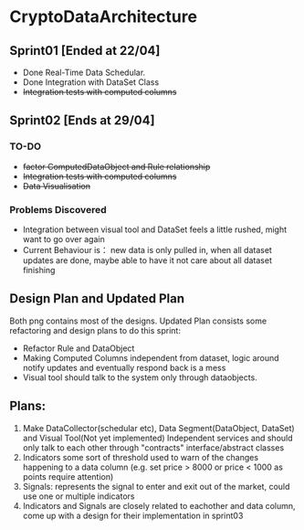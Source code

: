 # CryptoDataArchitecture

## Sprint01 [Ended at 22/04]
- Done Real-Time Data Schedular.
- Done Integration with DataSet Class
- ~~Integration tests with computed columns~~
## Sprint02 [Ends at 29/04]
### TO-DO
- ~~factor ComputedDataObject and Rule relationship~~
- ~~Integration tests with computed columns~~
- ~~Data Visualisation~~
### Problems Discovered
- Integration between visual tool and DataSet feels a little rushed, might want to go over again
- Current Behaviour is： new data is only pulled in, when all dataset updates are done, maybe able to have it not care about all dataset finishing

## Design Plan and Updated Plan
Both png contains most of the designs.
Updated Plan consists some refactoring and design plans to do this sprint:
- Refactor Rule and DataObject
- Making Computed Columns independent from dataset, logic around notify updates and eventually respond back is a mess
- Visual tool should talk to the system only through dataobjects.

## Plans:
1. Make DataCollector(schedular etc), Data Segment(DataObject, DataSet) and Visual Tool(Not yet implemented) Independent services and should only talk to each other through "contracts" interface/abstract classes
2. Indicators some sort of threshold used to warn of the changes happening to a data column (e.g. set price > 8000 or price < 1000 as points require attention)
3. Signals: represents the signal to enter and exit out of the market, could use one or multiple indicators
4. Indicators and Signals are closely related to eachother and data column, come up with a design for their implementation in sprint03
